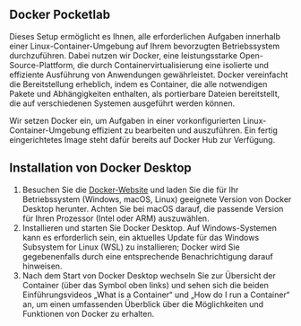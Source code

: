 ## Docker Pocketlab

Dieses Setup ermöglicht es Ihnen, alle erforderlichen Aufgaben innerhalb einer Linux-Container-Umgebung auf Ihrem bevorzugten Betriebssystem durchzuführen. Dabei nutzen wir Docker, eine leistungsstarke Open-Source-Plattform, die durch Containervirtualisierung eine isolierte und effiziente Ausführung von Anwendungen gewährleistet. Docker vereinfacht die Bereitstellung erheblich, indem es Container, die alle notwendigen Pakete und Abhängigkeiten enthalten, als portierbare Dateien bereitstellt, die auf verschiedenen Systemen ausgeführt werden können.

Wir setzen Docker ein, um Aufgaben in einer vorkonfigurierten Linux-Container-Umgebung effizient zu bearbeiten und auszuführen. Ein fertig eingerichtetes Image steht dafür bereits auf Docker Hub zur Verfügung.

## Installation von Docker Desktop

1. Besuchen Sie die [Docker-Website](https://www.docker.com/) und laden Sie die für Ihr Betriebssystem (Windows, macOS, Linux) geeignete Version von Docker Desktop herunter. Achten Sie bei macOS darauf, die passende Version für Ihren Prozessor (Intel oder ARM) auszuwählen.
2. Installieren und starten Sie Docker Desktop. Auf Windows-Systemen kann es erforderlich sein, ein aktuelles Update für das Windows Subsystem for Linux (WSL) zu installieren; Docker wird Sie gegebenenfalls durch eine entsprechende Benachrichtigung darauf hinweisen. 
3. Nach dem Start von Docker Desktop wechseln Sie zur Übersicht der Container (über das Symbol oben links) und sehen sich die beiden Einführungsvideos „What is a Container“ und „How do I run a Container“ an, um einen umfassenden Überblick über die Möglichkeiten und Funktionen von Docker zu erhalten.